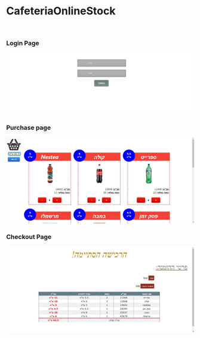 # CafeteriaOnlineStock

<br/>                                             
                                                                                                                                 
<div>
    <h3>Login Page</h3>
    <img src="Exe4/Screenshots/image1.png" width="800">
</div>
<div>
    <h3>Purchase page</h3>
    <img src="Exe4/Screenshots/image2.JPG" width="800" />
</div>
<div>
    <h3>Checkout Page</h3>
    <img src="Exe4/Screenshots/image3.JPG" width="800" />
</div>
